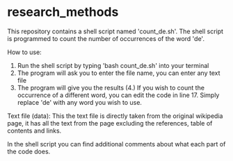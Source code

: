 # research_methods

This repository contains a shell script named 'count_de.sh'.
The shell script is programmed to count the number of occurrences of the word 'de'.

How to use:
1. Run the shell script by typing 'bash count_de.sh' into your terminal
2. The program will ask you to enter the file name, you can enter any text file
3. The program will give you the results
(4.) If you wish to count the occurrence of a different word, you can edit the code
in line 17. Simply replace 'de' with any word you wish to use.


Text file (data):
This the text file is directly taken from the original wikipedia page,
it has all the text from the page excluding the references, table of contents and links.

In the shell script you can find additional comments about what each part of the code does.
